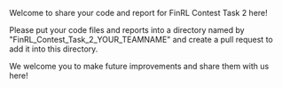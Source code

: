 Welcome to share your code and report for FinRL Contest Task 2 here!

Please put your code files and reports into a directory named by "FinRL_Contest_Task_2_YOUR_TEAMNAME" and create a pull request to add it into this directory.

We welcome you to make future improvements and share them with us here!
